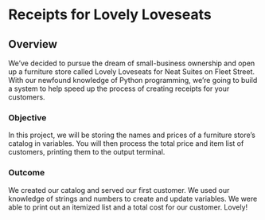 # Receipts for Lovely Loveseats
## Overview
We’ve decided to pursue the dream of small-business ownership and open up a furniture store called Lovely Loveseats for Neat Suites on Fleet Street. With our newfound knowledge of Python programming, we’re going to build a system to help speed up the process of creating receipts for your customers.

### Objective
In this project, we will be storing the names and prices of a furniture store’s catalog in variables. You will then process the total price and item list of customers, printing them to the output terminal.

### Outcome
We created our catalog and served our first customer. We used our knowledge of strings and numbers to create and update variables. We were able to print out an itemized list and a total cost for our customer. Lovely!

